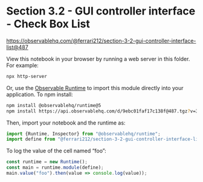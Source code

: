 # Section 3.2 - GUI controller interface - Check Box List

https://observablehq.com/@ferrari212/section-3-2-gui-controller-interface-list@487

View this notebook in your browser by running a web server in this folder. For
example:

~~~sh
npx http-server
~~~

Or, use the [Observable Runtime](https://github.com/observablehq/runtime) to
import this module directly into your application. To npm install:

~~~sh
npm install @observablehq/runtime@5
npm install https://api.observablehq.com/d/9ebc01faf17c138f@487.tgz?v=3
~~~

Then, import your notebook and the runtime as:

~~~js
import {Runtime, Inspector} from "@observablehq/runtime";
import define from "@ferrari212/section-3-2-gui-controller-interface-list";
~~~

To log the value of the cell named “foo”:

~~~js
const runtime = new Runtime();
const main = runtime.module(define);
main.value("foo").then(value => console.log(value));
~~~
